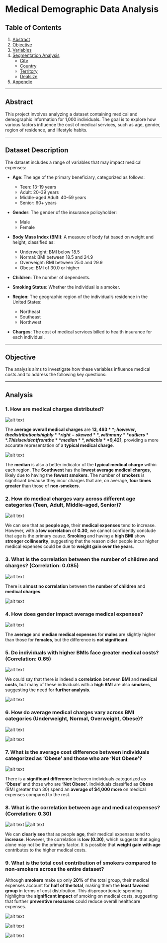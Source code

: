 # Medical Demographic Data Analysis

## Table of Contents
1. [Abstract](#abstract)  
2. [Objective](#objective)  
3. [Variables](#variables)  
4. [Segmentation Analysis](#segmentation-analysis)  
   - [City](#city)  
   - [Country](#country)  
   - [Territory](#territory)  
   - [Dealsize](#dealsize)  
5. [Appendix](#appendix)  

---

## Abstract
This project involves analyzing a dataset containing medical and demographic information for 1,000 individuals. The goal is to explore how various factors influence the cost of medical services, such as age, gender, region of residence, and lifestyle habits.

---

## Dataset Description
The dataset includes a range of variables that may impact medical expenses:

- **Age**: The age of the primary beneficiary, categorized as follows:  
  - Teen: 13–19 years  
  - Adult: 20–39 years  
  - Middle-aged Adult: 40–59 years  
  - Senior: 60+ years  

- **Gender**: The gender of the insurance policyholder:  
  - Male  
  - Female  

- **Body Mass Index (BMI)**: A measure of body fat based on weight and height, classified as:  
  - Underweight: BMI below 18.5  
  - Normal: BMI between 18.5 and 24.9  
  - Overweight: BMI between 25.0 and 29.9  
  - Obese: BMI of 30.0 or higher  

- **Children**: The number of dependents.  
- **Smoking Status**: Whether the individual is a smoker.  
- **Region**: The geographic region of the individual’s residence in the United States:  
  - Northeast  
  - Southeast  
  - Northwest  

- **Charges**: The cost of medical services billed to health insurance for each individual.  

---

## Objective
The analysis aims to investigate how these variables influence medical costs and to address the following key questions:

---

## Analysis


### 1. How are medical charges distributed?  
   
![alt text](<Graphs/General Medical Cost/Captura de pantalla 2024-12-18 223509.png>)

The **average overall medical charges** are **$13,463**; however, the distribution is highly **right-skewed**, with many **outliers**. This is evident from the **median**, which is **$9,421**, providing a more accurate representation of a **typical medical charge**.


![alt text](<Graphs/General Medical Cost/Captura de pantalla 2024-12-18 223626.png>)

The **median** is also a better indicator of the **typical medical charge** within each region. The **Southwest** has the **lowest average medical charges**, likely due to having the **fewest smokers**. The number of **smokers** is significant because they incur charges that are, on average, **four times greater** than those of **non-smokers**.



### 2. How do medical charges vary across different age categories (Teen, Adult, Middle-aged, Senior)? 
   
![alt text](<Graphs/General Medical Cost/Captura de pantalla 2024-12-18 223750.png>)

We can see that as **people age**, their **medical expenses** tend to increase. However, with a **low correlation** of **0.30**, we cannot confidently conclude that age is the primary cause. **Smoking** and having a **high BMI** show **stronger collinearity**, suggesting that the reason older people incur higher medical expenses could be due to **weight gain over the years**.

    
### 3. What is the correlation between the number of children and charges? (Correlation: **0.085**)  
![alt text](<Graphs/General Medical Cost/Captura de pantalla 2024-12-18 223724.png>)

There is **almost no correlation** between the **number of children** and **medical charges**.

![alt text](<Graphs/Demographic Impact On Medical Cost/Captura de pantalla 2024-12-18 224156.png>)


### 4. How does gender impact average medical expenses?  
![alt text](<Graphs/Demographic Impact On Medical Cost/Captura de pantalla 2024-12-18 223956.png>)

The **average** and **median medical expenses** for **males** are slightly higher than those for **females**, but the difference is **not significant**.


### 5. Do individuals with higher BMIs face greater medical costs? (Correlation: **0.65**)  

![alt text](<Graphs/BMI and Medical Expenses/Captura de pantalla 2024-12-18 224255.png>)

We could say that there is indeed a **correlation** between **BMI** and **medical costs**, but many of these individuals with a **high BMI** are also **smokers**, suggesting the need for **further analysis**.


![alt text](<Graphs/BMI and Medical Expenses/Captura de pantalla 2024-12-19 011019.png>)

### 6. How do average medical charges vary across BMI categories (Underweight, Normal, Overweight, Obese)?  
![alt text](<Graphs/BMI and Medical Expenses/Captura de pantalla 2024-12-18 224355.png>)

![alt text](<Graphs/BMI and Medical Expenses/Captura de pantalla 2024-12-18 224414.png>)

### 7.  What is the average cost difference between individuals categorized as ‘Obese’ and those who are ‘Not Obese’?  

![alt text](<Graphs/BMI and Medical Expenses/Captura de pantalla 2024-12-18 224310.png>)

There is a **significant difference** between individuals categorized as **‘Obese’** and those who are **‘Not Obese’**. Individuals classified as **Obese** (BMI greater than 30) spend an **average of $4,000 more** on medical expenses compared to the rest.

 

### 8.  What is the correlation between age and medical expenses? (Correlation: **0.30**)
![alt text](<Graphs/General Medical Cost/Captura de pantalla 2024-12-18 223750.png>)
![alt text](<Graphs/Age and Medical Costs/Captura de pantalla 2024-12-18 224735.png>)

We can **clearly see** that as people **age**, their medical expenses tend to **increase**. However, the correlation is **low (0.30)**, which suggests that aging alone may not be the primary factor. It is possible that **weight gain with age** contributes to the higher medical costs.



### 9.  What is the total cost contribution of smokers compared to non-smokers across the entire dataset?  

Although **smokers** make up only **20%** of the total group, their medical expenses account for **half of the total**, making them the **least favored group** in terms of cost distribution. This disproportionate spending highlights the **significant impact** of smoking on medical costs, suggesting that further **preventive measures** could reduce overall healthcare expenses.


![alt text](<Graphs/Smoking Status and Medical Expenses/Captura de pantalla 2024-12-18 224441.png>)

![alt text](<Graphs/Smoking Status and Medical Expenses/Captura de pantalla 2024-12-18 224605.png>)

![alt text](<Graphs/Smoking Status and Medical Expenses/Captura de pantalla 2024-12-19 012155.png>)

